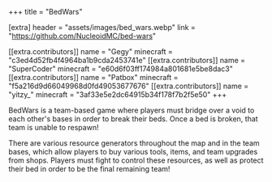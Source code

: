 +++
title = "BedWars"

[extra]
header = "assets/images/bed_wars.webp"
link = "https://github.com/NucleoidMC/bed-wars"

[[extra.contributors]]
name = "Gegy"
minecraft = "c3ed4d52fb4f4964ba1b9cda2453741e"
[[extra.contributors]]
name = "SuperCoder"
minecraft = "e60d6f03ff174984a801681e5be8dac3"
[[extra.contributors]]
name = "Patbox"
minecraft = "f5a216d9d66049968d0fd49053677676"
[[extra.contributors]]
name = "yitzy_"
minecraft = "3af33e5e2dc64915b34f178f7b2f5e50"
+++

BedWars is a team-based game where players must bridge over a void to each other's bases in order to break their beds. Once a bed is broken, that team is unable to respawn!

There are various resource generators throughout the map and in the team bases, which allow players to buy various tools, items, and team upgrades from shops. Players must fight to control these resources, as well as protect their bed in order to be the final remaining team!